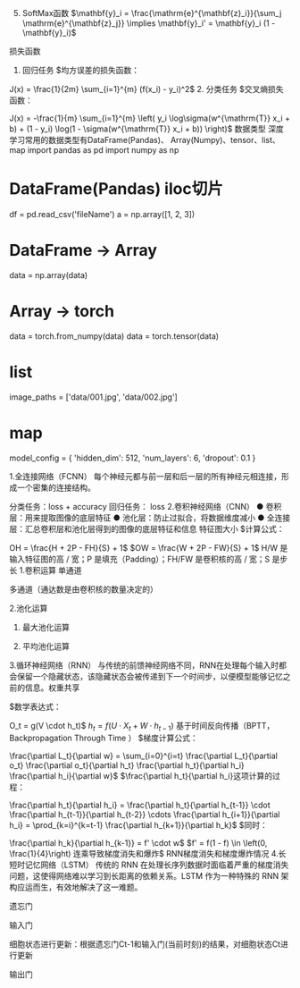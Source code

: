 
5. SoftMax函数
$\mathbf{y}_i = \frac{\mathrm{e}^{\mathbf{z}_i}}{\sum_j \mathrm{e}^{\mathbf{z}_j}} \implies \mathbf{y}_i' = \mathbf{y}_i (1 - \mathbf{y}_i)$

损失函数
1. 回归任务
$均方误差的损失函数：


J(x) = \frac{1}{2m} \sum_{i=1}^{m} (f(x_i) - y_i)^2$
2. 分类任务
$交叉熵损失函数：


J(x) = -\frac{1}{m} \sum_{i=1}^{m} \left( y_i \log\sigma(w^{\mathrm{T}} x_i + b) + (1 - y_i) \log(1 - \sigma(w^{\mathrm{T}} x_i + b)) \right)$
数据类型
深度学习常用的数据类型有DataFrame(Pandas)、 Array(Numpy)、tensor、list、map
import pandas as pd
import numpy as np

# DataFrame(Pandas) iloc切片
df = pd.read_csv('fileName')
a = np.array([1, 2, 3])

# DataFrame -> Array
data = np.array(data)

# Array -> torch
data = torch.from_numpy(data)
data = torch.tensor(data)

# list
image_paths = ['data/001.jpg', 'data/002.jpg']  

# map
model_config = {
    'hidden_dim': 512,
    'num_layers': 6,
    'dropout': 0.1
}

1.全连接网络（FCNN）
 每个神经元都与前一层和后一层的所有神经元相连接，形成一个密集的连接结构。

分类任务：loss + accuracy 回归任务： loss
2.卷积神经网络（CNN）
● 卷积层：用来提取图像的底层特征
● 池化层：防止过拟合，将数据维度减小
● 全连接层：汇总卷积层和池化层得到的图像的底层特征和信息
特征图大小
$计算公式：


OH = \frac{H + 2P - FH}{S} + 1$
$OW = \frac{W + 2P - FW}{S} + 1$
H/W 是输入特征图的高 / 宽；P 是填充（Padding）；FH/FW 是卷积核的高 / 宽；S 是步长
1.卷积运算
单通道

多通道（通达数是由卷积核的数量决定的）

2.池化运算
1. 最大池化运算

2. 平均池化运算

3.循环神经网络（RNN）
与传统的前馈神经网络不同，RNN在处理每个输入时都会保留一个隐藏状态，该隐藏状态会被传递到下一个时间步，以便模型能够记忆之前的信息。权重共享


$数学表达式：


O_t = g(V \cdot h_t)$
$h_t = f(U \cdot X_t + W \cdot h_{t-1})$
基于时间反向传播（BPTT，Backpropagation Through Time ） 
$梯度计算公式：


\frac{\partial L_t}{\partial w} = \sum_{i=0}^{i=t} \frac{\partial L_t}{\partial o_t} \frac{\partial o_t}{\partial h_t} \frac{\partial h_t}{\partial h_i} \frac{\partial h_i}{\partial w}$
$\frac{\partial h_t}{\partial h_i}这项计算的过程：


\frac{\partial h_t}{\partial h_i} = \frac{\partial h_t}{\partial h_{t-1}} \cdot \frac{\partial h_{t-1}}{\partial h_{t-2}} \cdots \frac{\partial h_{i+1}}{\partial h_i} = \prod_{k=i}^{k=t-1} \frac{\partial h_{k+1}}{\partial h_k}$
$同时：


\frac{\partial h_k}{\partial h_{k-1}} = f' \cdot w$
$f' = f(1 - f) \in \left(0, \frac{1}{4}\right) 连乘导致梯度消失和爆炸$
RNN梯度消失和梯度爆炸情况
4.长短时记忆网络（LSTM）
传统的 RNN 在处理长序列数据时面临着严重的梯度消失问题，这使得网络难以学习到长距离的依赖关系。LSTM 作为一种特殊的 RNN 架构应运而生，有效地解决了这一难题。

遗忘门

输入门

细胞状态进行更新：根据遗忘门Ct-1和输入门(当前时刻)的结果，对细胞状态Ct进行更新

输出门
